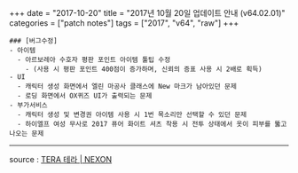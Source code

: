 +++
date = "2017-10-20"
title = "2017년 10월 20일 업데이트 안내 (v64.02.01)"
categories = ["patch notes"]
tags = ["2017", "v64", "raw"]
+++

```
### [버그수정]
- 아이템
  - 아르보레아 수호자 평판 포인트 아이템 툴팁 수정
    - (사용 시 평판 포인트 400점이 증가하며, 신뢰의 증표 사용 시 2배로 획득)
- UI
  - 캐릭터 생성 화면에서 엘린 마공사 클래스에 New 마크가 남아있던 문제
  - 로딩 화면에서 OX퀴즈 UI가 출력되는 문제
- 부가서비스
  - 캐릭터 생성 및 변경권 아이템 사용 시 1번 목소리만 선택할 수 있던 문제
  - 하이엘프 여성 무사로 2017 퓨어 화이트 셔츠 착용 시 전투 상태에서 옷이 피부를 뚫고 나오는 문제
```

----

source : [TERA 테라 | NEXON](http://tera.nexon.com/news/update/view.aspx?n4articlesn=302)
